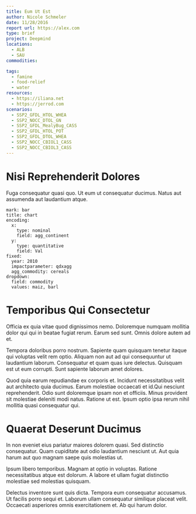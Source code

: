 ```yaml
---
title: Eum Ut Est
author: Nicole Schmeler
date: 11/28/2016
report url: https://alex.com
type: brief
project: Deepmind
locations:
  - ALB
  - SAU
commodities:

tags:
  - famine
  - food-relief
  - water
resources:
  - https://iliana.net
  - https://jerrod.com
scenarios:
  - SSP2_GFDL_HTOL_WHEA
  - SSP2_NOCC_DTOL_GN
  - SSP2_GFDL_MealyBug_CASS
  - SSP2_GFDL_HTOL_POT
  - SSP2_GFDL_DTOL_WHEA
  - SSP2_NOCC_CBIOL1_CASS
  - SSP2_NOCC_CBIOL3_CASS
---
```

# Nisi Reprehenderit Dolores
Fuga consequatur quasi quo. Ut eum ut consequatur ducimus. Natus aut assumenda aut laudantium atque.

```vis
mark: bar
title: chart
encoding:
  x:
    type: nominal
    field: agg_continent
  y:
    type: quantitative
    field: Val
fixed:
  year: 2010
  impactparameter: qdxagg
  agg_commodity: cereals
dropdown:
  field: commodity
  values: maiz, barl
```

# Temporibus Qui Consectetur
Officia ex quia vitae quod dignissimos nemo. Doloremque numquam mollitia dolor qui qui in beatae fugiat rerum. Earum sed sunt. Omnis dolore autem ad et.
 Tempora doloribus porro nostrum. Sapiente quam quisquam tenetur itaque qui voluptas velit rem optio. Aliquam non aut ad qui consequuntur ut laudantium laborum. Consequatur et quam quas iure delectus. Quisquam est ut eum corrupti. Sunt sapiente laborum amet dolores.
 Quod quia earum repudiandae ex corporis et. Incidunt necessitatibus velit aut architecto quia ducimus. Earum molestiae occaecati et id.Qui nesciunt reprehenderit. Odio sunt doloremque ipsam non et officiis. Minus provident sit molestiae deleniti modi natus. Ratione ut est. Ipsum optio ipsa rerum nihil mollitia quasi consequatur qui.

# Quaerat Deserunt Ducimus
In non eveniet eius pariatur maiores dolorem quasi. Sed distinctio consequatur. Quam cupiditate aut odio laudantium nesciunt ut. Aut quia harum aut quo magnam saepe quis molestias ut.
 Ipsum libero temporibus. Magnam at optio in voluptas. Ratione necessitatibus atque est dolorum. A labore et ullam fugiat distinctio molestiae sed molestias quisquam.
 Delectus inventore sunt quis dicta. Tempora eum consequatur accusamus. Ut facilis porro sequi et. Laborum ullam consequatur similique placeat velit. Occaecati asperiores omnis exercitationem et. Ab qui harum dolor.

